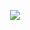 ㅤㅤㅤㅤㅤㅤㅤㅤㅤㅤㅤㅤㅤㅤ![](https://64.media.tumblr.com/1c91c728cf633648f67541e5f638c168/164a8bce2822e75d-b6/s640x960/969e21c6dee574bc2682beb03b41677bf2cd55d2.pnj)
